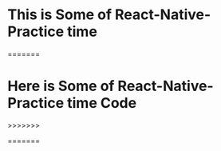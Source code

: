 
<h1> This is Some of React-Native-Practice time </h1>
=======
<h1> Here is Some of React-Native-Practice time Code </h1>
<p> </p>
>>>>>>> 
<p> </p>
<p> </p>
<p> </p>
<p> </p>
<p> </p>
<p> </p>
<p> </p>
<p> </p>
<p> </p>
<p> </p>
<p> </p>

<p> </p>
=======

